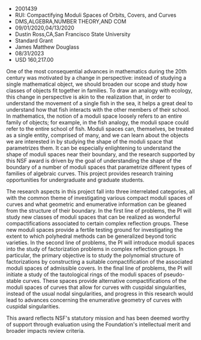 
* 2001439
* RUI: Compactifying Moduli Spaces of Orbits, Covers, and Curves
* DMS,ALGEBRA,NUMBER THEORY,AND COM
* 09/01/2020,04/13/2020
* Dustin Ross,CA,San Francisco State University
* Standard Grant
* James Matthew Douglass
* 08/31/2023
* USD 160,217.00

One of the most consequential advances in mathematics during the 20th century
was motivated by a change in perspective: instead of studying a single
mathematical object, we should broaden our scope and study how classes of
objects fit together in families. To draw an analogy with ecology, this change
in perspective is akin to the realization that, in order to understand the
movement of a single fish in the sea, it helps a great deal to understand how
that fish interacts with the other members of their school. In mathematics, the
notion of a moduli space loosely refers to an entire family of objects; for
example, in the fish analogy, the moduli space could refer to the entire school
of fish. Moduli spaces can, themselves, be treated as a single entity, comprised
of many, and we can learn about the objects we are interested in by studying the
shape of the moduli space that parametrizes them. It can be especially
enlightening to understand the shape of moduli spaces near their boundary, and
the research supported by this NSF award is driven by the goal of understanding
the shape of the boundary of a number of moduli spaces that parametrize
different types of families of algebraic curves. This project provides research
training opportunities for undergraduate and graduate students.

The research aspects in this project fall into three interrelated categories,
all with the common theme of investigating various compact moduli spaces of
curves and what geometric and enumerative information can be gleaned from the
structure of their boundary. In the first line of problems, the PI will study
new classes of moduli spaces that can be realized as wonderful compactifications
associated to certain complex reflection groups. These new moduli spaces provide
a fertile testing ground for investigating the extent to which polyhedral
methods can be generalized beyond toric varieties. In the second line of
problems, the PI will introduce moduli spaces into the study of factorization
problems in complex reflection groups. In particular, the primary objective is
to study the polynomial structure of factorizations by constructing a suitable
compactification of the associated moduli spaces of admissible covers. In the
final line of problems, the PI will initiate a study of the tautological rings
of the moduli spaces of pseudo-stable curves. These spaces provide alternative
compactifications of the moduli spaces of curves that allow for curves with
cuspidal singularities, instead of the usual nodal singularities, and progress
in this research would lead to advances concerning the enumerative geometry of
curves with cuspidal singularities.

This award reflects NSF's statutory mission and has been deemed worthy of
support through evaluation using the Foundation's intellectual merit and broader
impacts review criteria.

